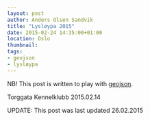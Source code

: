```yaml
---
layout: post
author: Anders Olsen Sandvik
title: "Lysløypa 2015"
date: 2015-02-24 14:35:00+01:00
location: Oslo
thumbnail:
tags:
- geojson
- lysløypa
---
```


NB! This post is written to play with [geojson](https://help.github.com/articles/mapping-geojson-files-on-github/).

<script src="https://embed.github.com/view/geojson/Andersos/api.andersos.net/gh-pages/geojson/lysløypa.geojson"></script>

Torggata Kennelklubb
2015.02.14

UPDATE: This post was last updated 26.02.2015
